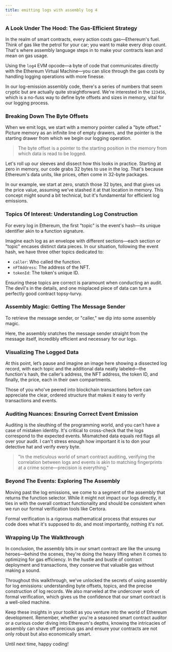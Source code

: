 ```yaml
---
title: emitting logs with assembly log 4
---
```


### A Look Under The Hood: The Gas-Efficient Strategy

In the realm of smart contracts, every action costs gas—Ethereum's fuel. Think of gas like the petrol for your car; you want to make every drop count. That's where assembly language steps in to make your contracts lean and mean on gas usage.

Using the `log4` EVM opcode—a byte of code that communicates directly with the Ethereum Virtual Machine—you can slice through the gas costs by handling logging operations with more finesse.

In our log-emission assembly code, there's a series of numbers that seem cryptic but are actually quite straightforward. We're interested in the `123456`, which is a no-fuss way to define byte offsets and sizes in memory, vital for our logging process.

### Breaking Down The Byte Offsets

When we emit logs, we start with a memory pointer called a "byte offset." Picture memory as an infinite line of empty drawers, and the pointer is the starting drawer from which we begin our logging operation.

> The byte offset is a pointer to the starting position in the memory from which data is read to be logged.

Let's roll up our sleeves and dissect how this looks in practice. Starting at zero in memory, our code grabs 32 bytes to use in the log. That's because Ethereum's data units, like prices, often come in 32-byte packages.

In our example, we start at zero, snatch those 32 bytes, and that gives us the price value, assuming we've stashed it at that location in memory. This concept might sound a bit technical, but it's fundamental for efficient log emissions.

### Topics Of Interest: Understanding Log Construction

For every log in Ethereum, the first "topic" is the event's hash—its unique identifier akin to a function signature.

Imagine each log as an envelope with different sections—each section or "topic" encases distinct data pieces. In our situation, following the event hash, we have three other topics dedicated to:

- `caller`: Who called the function.
- `nFTAddress`: The address of the NFT.
- `tokenId`: The token's unique ID.

Ensuring these topics are correct is paramount when conducting an audit. The devil's in the details, and one misplaced piece of data can turn a perfectly good contract topsy-turvy.

### Assembly Magic: Getting The Message Sender

To retrieve the message sender, or "caller," we dip into some assembly magic.

Here, the assembly snatches the message sender straight from the message itself, incredibly efficient and necessary for our logs.

### Visualizing The Logged Data

At this point, let’s pause and imagine an image here showing a dissected log record, with each topic and the additional data neatly labeled—the function's hash, the caller’s address, the NFT address, the token ID, and finally, the price, each in their own compartments.

Those of you who've peered into blockchain transactions before can appreciate the clear, ordered structure that makes it easy to verify transactions and events.

### Auditing Nuances: Ensuring Correct Event Emission

Auditing is the sleuthing of the programming world, and you can't have a case of mistaken identity. It's critical to cross-check that the logs correspond to the expected events. Mismatched data equals red flags all over your audit. I can't stress enough how important it is to don your detective hat and verify every byte.

> "In the meticulous world of smart contract auditing, verifying the correlation between logs and events is akin to matching fingerprints at a crime scene—precision is everything."

### Beyond The Events: Exploring The Assembly

Moving past the log emissions, we come to a segment of the assembly that returns the function selector. While it might not impact our logs directly, it ties in with the overall contract functionality and should be consistent when we run our formal verification tools like Certora.

Formal verification is a rigorous mathematical process that ensures our code does what it's supposed to do, and most importantly, nothing it's not.

### Wrapping Up The Walkthrough

In conclusion, the assembly bits in our smart contract are like the unsung heroes—behind the scenes, they're doing the heavy lifting when it comes to optimizing for gas efficiency. In the hustle and bustle of contract deployment and transactions, they conserve that valuable gas without making a sound.

Throughout this walkthrough, we've unlocked the secrets of using assembly for log emissions: understanding byte offsets, topics, and the precise construction of log records. We also marveled at the undercover work of formal verification, which gives us the confidence that our smart contract is a well-oiled machine.

Keep these insights in your toolkit as you venture into the world of Ethereum development. Remember, whether you're a seasoned smart contract auditor or a curious coder diving into Ethereum's depths, knowing the intricacies of assembly can shave off precious gas and ensure your contracts are not only robust but also economically smart.

Until next time, happy coding!
